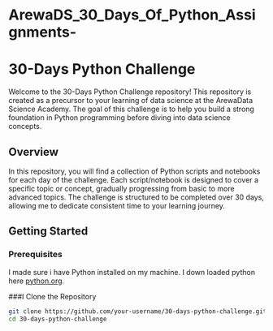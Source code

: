 # ArewaDS_30_Days_Of_Python_Assignments-
# 30-Days Python Challenge

Welcome to the 30-Days Python Challenge repository! This repository is created as a precursor to your learning of data science at the ArewaData Science Academy. The goal of this challenge is to help you build a strong foundation in Python programming before diving into data science concepts.

## Overview

In this repository, you will find a collection of Python scripts and notebooks for each day of the challenge. Each script/notebook is designed to cover a specific topic or concept, gradually progressing from basic to more advanced topics. The challenge is structured to be completed over 30 days, allowing me to dedicate consistent time to your learning journey.

## Getting Started

### Prerequisites

I made sure i have Python installed on my machine. I down loaded python here [python.org](https://www.python.org/downloads/).

###I  Clone the Repository

```bash
git clone https://github.com/your-username/30-days-python-challenge.git
cd 30-days-python-challenge

